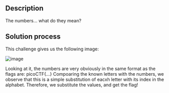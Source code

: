 ## Description
The numbers... what do they mean?

## Solution process
This challenge gives us the following image:

![image](https://github.com/neonwuchang/don-t_set_up_flags/assets/103783716/04a98eae-48c7-4ce8-be1d-7e5699a0eee3)

Looking at it, the numbers are very obviously in the same format as the flags are: picoCTF{...}
Compoaring the known letters with the numbers, we observe that this is a simple substitution of eacxh
letter with its index in the alphabet. Therefore, we substitute the values, and get the flag!

